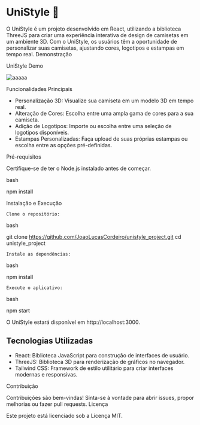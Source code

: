 # UniStyle 👕

O UniStyle é um projeto desenvolvido em React, utilizando a biblioteca ThreeJS para criar uma experiência interativa de design de camisetas em um ambiente 3D. Com o UniStyle, os usuários têm a oportunidade de personalizar suas camisetas, ajustando cores, logotipos e estampas em tempo real.
Demonstração

UniStyle Demo

![aaaaa](https://github.com/JoaoLucasCordeiro/unistyle_project/assets/89361241/e5a30a4f-50e3-4184-a3cb-09793fcda875)

Funcionalidades Principais

- Personalização 3D: Visualize sua camiseta em um modelo 3D em tempo real.
- Alteração de Cores: Escolha entre uma ampla gama de cores para a sua camiseta.
- Adição de Logotipos: Importe ou escolha entre uma seleção de logotipos disponíveis.
- Estampas Personalizadas: Faça upload de suas próprias estampas ou escolha entre as opções pré-definidas.

Pré-requisitos

Certifique-se de ter o Node.js instalado antes de começar.

bash

npm install

Instalação e Execução

    Clone o repositório:

bash

git clone https://github.com/JoaoLucasCordeiro/unistyle_project.git
cd unistyle_project

    Instale as dependências:

bash

npm install

    Execute o aplicativo:

bash

npm start

O UniStyle estará disponível em http://localhost:3000.

## Tecnologias Utilizadas

- React: Biblioteca JavaScript para construção de interfaces de usuário.
- ThreeJS: Biblioteca 3D para renderização de gráficos no navegador.
- Tailwind CSS: Framework de estilo utilitário para criar interfaces modernas e responsivas.

Contribuição

Contribuições são bem-vindas! Sinta-se à vontade para abrir issues, propor melhorias ou fazer pull requests.
Licença

Este projeto está licenciado sob a Licença MIT.
